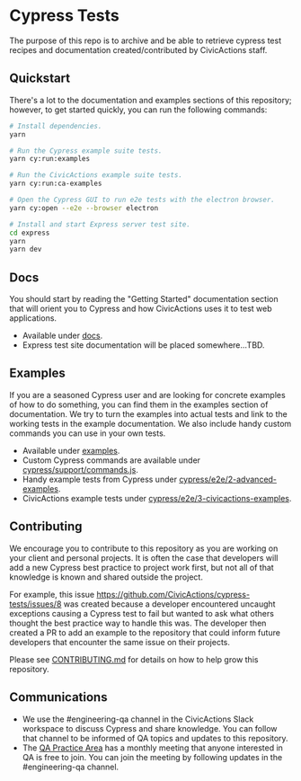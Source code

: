 # Cypress Tests

The purpose of this repo is to archive and be able to retrieve cypress test recipes and documentation
created/contributed by CivicActions staff.

## Quickstart

There's a lot to the documentation and examples sections of this repository; however, to get started quickly, you
can run the following commands:

```bash
# Install dependencies.
yarn

# Run the Cypress example suite tests.
yarn cy:run:examples

# Run the CivicActions example suite tests.
yarn cy:run:ca-examples

# Open the Cypress GUI to run e2e tests with the electron browser.
yarn cy:open --e2e --browser electron

# Install and start Express server test site.
cd express
yarn
yarn dev
```

## Docs

You should start by reading the "Getting Started" documentation section that will orient you to Cypress and how
CivicActions uses it to test web applications.

- Available under [docs](/docs).
- Express test site documentation will be placed somewhere...TBD.

## Examples

If you are a seasoned Cypress user and are looking for concrete examples of how to do something, you can find them
in the examples section of documentation. We try to turn the examples into actual tests and link to the working
tests in the example documentation. We also include handy custom commands you can use in your own tests.

- Available under [examples](/docs/examples).
- Custom Cypress commands are available under [cypress/support/commands.js](/cypress/support/commands.js).
- Handy example tests from Cypress under [cypress/e2e/2-advanced-examples](/cypress/e2e/2-advanced-examples).
- CivicActions example tests under [cypress/e2e/3-civicactions-examples](/cypress/e2e/3-civicactions-examples).

## Contributing

We encourage you to contribute to this repository as you are working on your client and personal projects. It is
often the case that developers will add a new Cypress best practice to project work first, but not all of that
knowledge is known and shared outside the project.

For example, this issue https://github.com/CivicActions/cypress-tests/issues/8 was created because a developer
encountered uncaught exceptions causing a Cypress test to fail but wanted to ask what others thought the best
practice way to handle this was. The developer then created a PR to add an example to the repository that could
inform future developers that encounter the same issue on their projects.

Please see [CONTRIBUTING.md](/.github/contributing.md) for details on how to help grow this repository.

## Communications

- We use the #engineering-qa channel in the CivicActions Slack workspace to discuss Cypress and share knowledge. You
  can follow that channel to be informed of QA topics and updates to this repository.
- The [QA Practice Area](https://guidebook.civicactions.com/en/latest/practice-areas/about-practice-areas/) has a
  monthly meeting that anyone interested in QA is free to join. You can join the meeting by following updates in the
  #engineering-qa channel.
